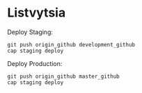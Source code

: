 Listvytsia
================

Deploy Staging:
```
git push origin_github development_github
cap staging deploy
```

Deploy Production:
```
git push origin_github master_github
cap staging deploy
```
